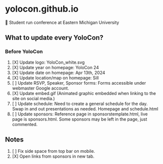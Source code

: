# yolocon.github.io
🦅 Student run conference at Eastern Michigan University

## What to update every YoloCon?
### Before YoloCon
1. [X] Update logo: YoloCon_white.svg
2. [X] Update year on homepage: YoloCon 24
3. [X] Update date on homepage: Apr 13th, 2024
4. [X] Update location/map on homepage: Sill
5. [ ] Update RSVP, Speaker, Sponsor forms: Forms accessible under webmaster Google account.
6. [X] Update embed.gif (Animated graphic embedded when linking to the site on social media.)
7. [ ] Update schedule: Need to create a general schedule for the day. Swap in and out presentations as needed. Homepage and schedule.html
8. [ ] Update sponsors: Reference page in sponsorstemplate.html, live page is sponsors.html. Some sponsors may be left in the page, just commented.

## Notes
1. [ ] Fix side space from top bar on mobile.
2. [X] Open links from sponsors in new tab.